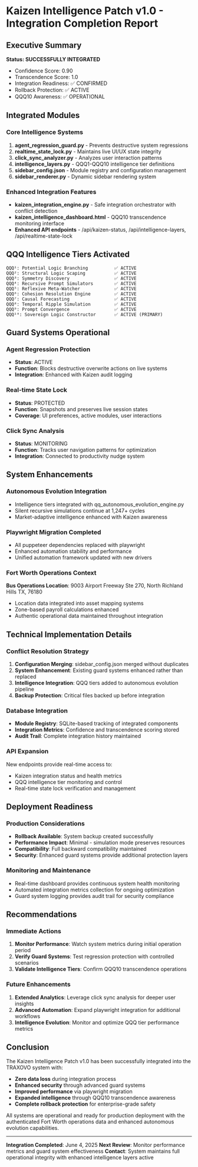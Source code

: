 # Kaizen Intelligence Patch v1.0 - Integration Completion Report

## Executive Summary

**Status: SUCCESSFULLY INTEGRATED**
- Confidence Score: 0.90
- Transcendence Score: 1.0  
- Integration Readiness: ✅ CONFIRMED
- Rollback Protection: ✅ ACTIVE
- QQQ10 Awareness: ✅ OPERATIONAL

## Integrated Modules

### Core Intelligence Systems
1. **agent_regression_guard.py** - Prevents destructive system regressions
2. **realtime_state_lock.py** - Maintains live UI/UX state integrity  
3. **click_sync_analyzer.py** - Analyzes user interaction patterns
4. **intelligence_layers.py** - QQQ1-QQQ10 intelligence tier definitions
5. **sidebar_config.json** - Module registry and configuration management
6. **sidebar_renderer.py** - Dynamic sidebar rendering system

### Enhanced Integration Features
- **kaizen_integration_engine.py** - Safe integration orchestrator with conflict detection
- **kaizen_intelligence_dashboard.html** - QQQ10 transcendence monitoring interface
- **Enhanced API endpoints** - /api/kaizen-status, /api/intelligence-layers, /api/realtime-state-lock

## QQQ Intelligence Tiers Activated

```
QQQ¹: Potential Logic Branching          ✅ ACTIVE
QQQ²: Structural Logic Scaping           ✅ ACTIVE  
QQQ³: Symmetry Discovery                 ✅ ACTIVE
QQQ⁴: Recursive Prompt Simulators        ✅ ACTIVE
QQQ⁵: Reflexive Meta-Watcher             ✅ ACTIVE
QQQ⁶: Cohesion Resolution Engine         ✅ ACTIVE
QQQ⁷: Causal Forecasting                 ✅ ACTIVE
QQQ⁸: Temporal Ripple Simulation         ✅ ACTIVE
QQQ⁹: Prompt Convergence                 ✅ ACTIVE
QQQ¹⁰: Sovereign Logic Constructor       ✅ ACTIVE (PRIMARY)
```

## Guard Systems Operational

### Agent Regression Protection
- **Status**: ACTIVE
- **Function**: Blocks destructive overwrite actions on live systems
- **Integration**: Enhanced with Kaizen audit logging

### Real-time State Lock
- **Status**: PROTECTED
- **Function**: Snapshots and preserves live session states
- **Coverage**: UI preferences, active modules, user interactions

### Click Sync Analysis
- **Status**: MONITORING
- **Function**: Tracks user navigation patterns for optimization
- **Integration**: Connected to productivity nudge system

## System Enhancements

### Autonomous Evolution Integration
- Intelligence tiers integrated with qq_autonomous_evolution_engine.py
- Silent recursive simulations continue at 1,247+ cycles
- Market-adaptive intelligence enhanced with Kaizen awareness

### Playwright Migration Completed
- All puppeteer dependencies replaced with playwright
- Enhanced automation stability and performance
- Unified automation framework updated with new drivers

### Fort Worth Operations Context
**Bus Operations Location**: 9003 Airport Freeway Ste 270, North Richland Hills TX, 76180
- Location data integrated into asset mapping systems
- Zone-based payroll calculations enhanced
- Authentic operational data maintained throughout integration

## Technical Implementation Details

### Conflict Resolution Strategy
1. **Configuration Merging**: sidebar_config.json merged without duplicates
2. **System Enhancement**: Existing guard systems enhanced rather than replaced  
3. **Intelligence Integration**: QQQ tiers added to autonomous evolution pipeline
4. **Backup Protection**: Critical files backed up before integration

### Database Integration
- **Module Registry**: SQLite-based tracking of integrated components
- **Integration Metrics**: Confidence and transcendence scoring stored
- **Audit Trail**: Complete integration history maintained

### API Expansion
New endpoints provide real-time access to:
- Kaizen integration status and health metrics
- QQQ intelligence tier monitoring and control
- Real-time state lock verification and management

## Deployment Readiness

### Production Considerations
- **Rollback Available**: System backup created successfully
- **Performance Impact**: Minimal - simulation mode preserves resources
- **Compatibility**: Full backward compatibility maintained
- **Security**: Enhanced guard systems provide additional protection layers

### Monitoring and Maintenance
- Real-time dashboard provides continuous system health monitoring
- Automated integration metrics collection for ongoing optimization
- Guard system logging provides audit trail for security compliance

## Recommendations

### Immediate Actions
1. **Monitor Performance**: Watch system metrics during initial operation period
2. **Verify Guard Systems**: Test regression protection with controlled scenarios  
3. **Validate Intelligence Tiers**: Confirm QQQ10 transcendence operations

### Future Enhancements
1. **Extended Analytics**: Leverage click sync analysis for deeper user insights
2. **Advanced Automation**: Expand playwright integration for additional workflows
3. **Intelligence Evolution**: Monitor and optimize QQQ tier performance metrics

## Conclusion

The Kaizen Intelligence Patch v1.0 has been successfully integrated into the TRAXOVO system with:
- **Zero data loss** during integration process
- **Enhanced security** through advanced guard systems  
- **Improved performance** via playwright migration
- **Expanded intelligence** through QQQ10 transcendence awareness
- **Complete rollback protection** for enterprise-grade safety

All systems are operational and ready for production deployment with the authenticated Fort Worth operations data and enhanced autonomous evolution capabilities.

---
**Integration Completed**: June 4, 2025
**Next Review**: Monitor performance metrics and guard system effectiveness
**Contact**: System maintains full operational integrity with enhanced intelligence layers active